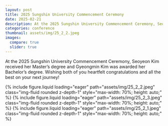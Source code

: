 ```yaml
---
layout: post
title: 2025 Sungshin University Commencement Ceremony
date: 2025-02-21
description: At the 2025 Sungshin University Commencement Ceremony, Seoyeon Kim received her Master’s degree and Gyeongmin Kim was awarded her Bachelor’s degree. Wishing both of you heartfelt congratulations and all the best on your next journey!
categories: conference
thumbnail: assets/img/25_2_2.jpeg
images:
  compare: true
  slider: true
---
```


At the 2025 Sungshin University Commencement Ceremony, Seoyeon Kim received her Master’s degree and Gyeongmin Kim was awarded her Bachelor’s degree.
Wishing both of you heartfelt congratulations and all the best on your next journey!

<swiper-container keyboard="true" navigation="true" pagination="true" 
                  pagination-clickable="true" pagination-dynamic-bullets="true" rewind="true"
                  style="max-width: 550px; margin: 0 auto;">
  <swiper-slide>
    {% include figure.liquid loading="eager" path="assets/img/25_2_2.jpeg" 
       class="img-fluid rounded z-depth-1" style="max-width: 70%; height: auto;" %}
  </swiper-slide>
  <swiper-slide>
    {% include figure.liquid loading="eager" path="assets/img/25_2_3.jpeg" 
       class="img-fluid rounded z-depth-1" style="max-width: 70%; height: auto;" %}
  </swiper-slide>
    <swiper-slide>
    {% include figure.liquid loading="eager" path="assets/img/25_2_1.jpeg" 
       class="img-fluid rounded z-depth-1" style="max-width: 70%; height: auto;" %}
  </swiper-slide>
</swiper-container>


